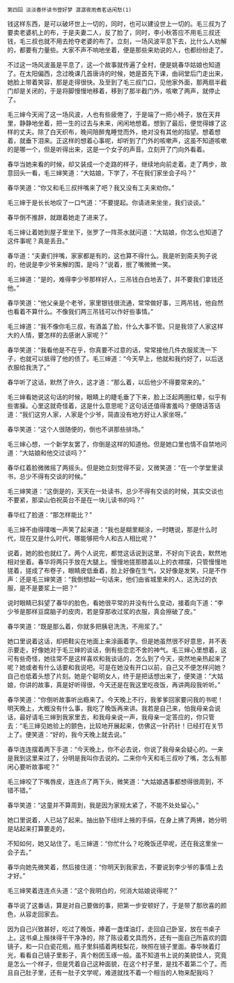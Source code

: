     第四回 淡淡春怀读书营好梦 潺潺夜雨煮茗话闲愁(1) 

   钱这样东西，是可以破坏世上一切的，同时，也可以建设世上一切的。毛三叔为了要卖老婆机上的布，于是夫妻二人，反了脸了，同时，李小秋答应不用毛三叔还钱，毛三叔也就不用去抢夺老婆的布了。立刻，一场风波平息下去，比什么人劝解的，都要有力量些。大家不声不响地坐着，便是那些来劝说的人，也都纷纷走了。

   不过这一场风波虽是平息了，这—个故事就传遍了全村，便是姚春华姑娘也知道了。在太阳偏西，念过晚课几首唐诗的时候，她是首先下课，由祠堂后门走出来，她脸上带着笑容，那是走得很快。及至到了毛三叔门口，见他家外面，那两扇半截门却是关闭的，于是将脚慢慢地移着，移到了那半截门外，咳嗽了两声，就停止了。

   毛三婶今天闹了这一场风波，人也有些疲倦了，于是端了一把小椅子，放在天井里，静静地坐着，把一生的过去与未来，闲闲地想着。想到了最后，便觉得嫁了这样的丈夫。除了白天织布，晚间陪醉鬼睡觉而外，绝对没有其他的指望。想着想着，就垂下泪来。正这样的想着心事呢，却听到了门外的咳嗽声，这虽不知道咳嗽的是哪一个，但是听得出来，这是一个女子的声音。立刻开了门向外看着。

   春华当她来看的时候，却又装成一个走路的样子，继续地向前走着。走了两步，故意回头一看，毛三婶笑道：“大姑娘，下学了，不在我们家坐会子吗？”

   春华笑道：“你又和毛三叔拌嘴来了吧？我又没有工夫来劝你。”

   毛三婶于是长长地叹了一口气道：“不要提起。你请进来坐坐，我们谈谈。”

   春华倒不推辞，就跟着她走了进来了。

   毛三婶让着她到屋子里坐下，张罗了一阵茶水就问道：“大姑娘，你怎么也知道了这件事呢？真是丢丑。”

   春华道：“夫妻们拌嘴，家家都是有的，这也算不得什么。我是听到斋夫狗子说的，他说是李少爷来解的围，是吗？”说着，抿了嘴微微一笑。

   毛三婶道：“是的，难得李少爷那样好人，三吊钱白白地丢了，并不要我们拿钱还他。”

   春华笑道：“他父亲是个老爷，家里银钱很流通，常常做好事，三两吊钱，他自然也看着不算什么。不像我们两三吊钱可以作好些事情。”

   毛三婶道：“我不像你毛三叔，有酒盖了脸，什么大事不管。只是我领了人家这样大的人情，要怎样的去感谢人家呢？”

   春华笑道：“我看他是不在乎，你真要不过意的话，常常接他几件衣服浆洗一下子，也就可以抵得了他的债了。毛三婶道：“今天早上，他就和我约好了，以后送衣服给我洗了。”

   春华听了这话，默然了许久，这才道：“那么着，以后他少不得要常来的。”

   毛三婶看她说这句话的时候，眼睛上的睫毛垂了下来，脸上泛起两圈红晕，似乎有些害臊。心里这就奇怪着，这是什么意思呢？这句话还值得害羞吗？便随话答话道：“我们这穷人家，人家是个少爷，简直没有地方好让人家坐呀。”

   春华笑道：“这个人很随便的，倒也不讲那些排场。”

   毛三婶心想，一个新学友罢了，你倒是这样的知道他。但是她口里也情不自禁地问道：“大姑娘和他交过谈吗？”

   春华红着脸微微摇了两摇头。但是她立刻觉得不妥，又微笑道：“在一个学堂里读书，总少不得有交谈的时候。”

   毛三婶笑道：“这倒是的，天天在一处读书，总少不得有交谈的时候，其实交谈也不要紧，那梁山伯祝英台不是在一块儿读书的吗？”

   春华红了脸道：“那怎样能比？”

   毛三婶不由得噗嗤一声笑了起来道：“我也是糊里糊涂，一时瞎说，那是什么时代，现在又是什么时代，哪能够把今人和古人相比呢？”

   说着，她的脸也就红了。两个人说完，都觉这话说到这里，不好向下说去，默然地相对坐着。春华将两只手放在大腿上。慢慢地搓那膝盖以上的衣襟摆，只管慢慢地搓着，搓成了布卷子，眼睛皮低垂着，脸上好像在生气，又好像是发笑，只是不作声：还是毛三婶笑道：“我倒想起一句话来，他们由省城里来的人，这洗过的衣服，是不是要浆上一把？”

   说时眼睛已斜望了春华的脸色，看她很平常的并没有什么变动，接着向下道：“李少爷是那样豆腐脑子的皮肉，若是穿那收过浆的衣服，真会擦破了皮。”

   春华笑道：“既是那么着，你就多把胰皂洗洗，不用浆了。”

   她口里说着这话，却把鞋尖在地面上来涂画着字。但是她虽然很不好意思，并不表示要走，好像她对于毛三婶的谈话，倒有些恋恋不舍的神气。毛三婶心里想着，这可有些奇怪，她往常不是这样喜欢和我谈话的，怎么到了今天，突然地亲热起来了呢？她或者有什么话要和我说吧。可是在她没有开口以前，自己又不便怎样问她？自己也低着头想了片刻。她是个聪明女人，终于是把话想出来了，便笑道：“大姑娘，你讲的故事，真是好听得很，今天还是在我这里吃夜饭，再讲两段我听听。”

   春华笑道：“你倒听故事听出瘾来了。今天晚上不行，我爹爹回家要问我的书呢！明天晚上，大概没有什么事，我吃了晚饭再来讲。我若是自己来，怕我母亲会说话，最好请毛三婶到我家里去，和我母亲说一声，我母亲一定答应的，你只管去：“毛三婶见她验上的颤色，比较地开展起来，仿佛这一针药针！已经打在关节上了。便笑道：“好的，我今天晚上就去说。”

   春华连连摆着两下手道：“今天晚上，你不必去说，你说了我母亲会疑心的。一来是我到这里来过了，分明是我叫你去说的。二来你今天和毛三叔吵了嘴，怎么有那闲心要听故事呢？”

   毛三婶咬了下嘴唇皮，连连点了两下头，微笑道：“大姑娘遇事都想得很周到，不错不错。”

   春华笑道：“这童并不算周到，我是因为家规太紧了，不能不处处留心。”

   她口里说着，人已站了起来。抽出胁下纽绊上掖的手绢，在身上拂了两拂，她分明是站起来打算要走的，

   不知如何，她又站住了。毛三婶道：“你忙什么？吃晚饭还早呢，还在我这里坐一会子去。”

   春华向她先微笑着，然后接住道：“你明天到我家去，不要说到李少爷的事情上去才好。”

   毛三婶笑着连连点头道：“这个我明白的，何消大姑娘说得呢？”

   春华说了这番话，算是对自己要做的事，把第一步安顿好了，于是带了那欣喜的颜色，从容走回家去。

   因为自己兴致甚好，吃过了晚饭，捧着一盏煤油灯，走回自己卧室，放在书桌子上。这书桌上揩抹得干干净净的，除了陈设着文具而外，还有一面自己所喜欢的圆镜子，和一只白瓷花瓶，瓶子里斜插着两枝梨花，映照在镜子里面。春华映着灯光，看看自己镜子里影子，真个粉团玉琢一般。虽不知道书上说的美貌佳人，究竟是怎么一个样子，但是凭着自己这种面貌，在这个村子里，是找不着第二个了。而且自己肚子里，还有一肚子文学呢，难道就找不着一个相当的人物来配我吗？

